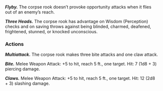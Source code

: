 ﻿---
layout: creature
name: "Corpse Rook"
tags: [large, monstrosity, cr4, tome-of-horrors]
cha: 11 (+0)
wis: 10 (+0)
int: 5 (-3)
con: 14 (+2)
dex: 17 (+3)
str: 16 (+3)
size: Large monstrosity
alignment: neutral evil
challenge: "4 (1,100 XP)"
languages: "--"
skills: "Perception +2, Survival +2"
senses: "darkvision 60 ft., passive Perception 12"
speed: "10 ft., fly 60 ft."
hit_points: "90 (12d10 + 24)"
armor_class: "13 (natural armor)"
---

***Flyby.*** The corpse rook doesn’t provoke opportunity attacks when it
flies out of an enemy’s reach.

***Three Heads.*** The corpse rook has advantage on Wisdom (Perception)
checks and on saving throws against being blinded, charmed, deafened,
frightened, stunned, or knocked unconscious.

### Actions

***Multiattack.*** The corpse rook makes three bite attacks and one claw attack.

***Bite.*** Melee Weapon Attack: +5 to hit, reach 5 ft., one target. Hit: 7 (1d8 + 3) piercing damage.

***Claws.*** Melee Weapon Attack: +5 to hit, reach 5 ft., one target. Hit: 12 (2d8 + 3) slashing damage.
